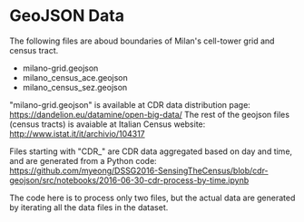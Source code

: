 # GeoJSON Data

The following files are aboud boundaries of Milan's cell-tower grid and census tract.

- milano-grid.geojson
- milano_census_ace.geojson
- milano_census_sez.geojson

"milano-grid.geojson" is available at CDR data distribution page: https://dandelion.eu/datamine/open-big-data/
The rest of the geojson files (census tracts) is avaiable at Italian Census website: http://www.istat.it/it/archivio/104317


Files starting with "CDR_" are CDR data aggregated based on day and time, and are generated from a Python code: https://github.com/myeong/DSSG2016-SensingTheCensus/blob/cdr-geojson/src/notebooks/2016-06-30-cdr-process-by-time.ipynb

The code here is to process only two files, but the actual data are generated by iterating all the data files in the dataset. 


